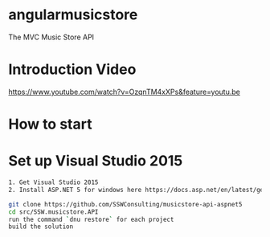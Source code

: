 # angularmusicstore

The MVC Music Store API

# Introduction Video

https://www.youtube.com/watch?v=OzqnTM4xXPs&feature=youtu.be

# How to start

# Set up Visual Studio 2015
```bash
1. Get Visual Studio 2015
2. Install ASP.NET 5 for windows here https://docs.asp.net/en/latest/getting-started/installing-on-windows.html

```

```bash
git clone https://github.com/SSWConsulting/musicstore-api-aspnet5
cd src/SSW.musicstore.API
run the command `dnu restore` for each project
build the solution
```
